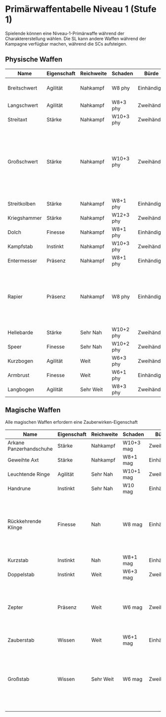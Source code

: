 # Primärwaffentabelle Niveau 1 (Stufe 1)

Spielende können eine Niveau-1-Primärwaffe während der Charaktererstellung wählen.
Die SL kann andere Waffen während der Kampagne verfügbar machen, während die SCs aufsteigen.


## Physische Waffen

| Name         | Eigenschaft | Reichweite | Schaden     | Bürde | Fähigkeit                                                                                                                                    |
|--------------|-------------|------------|-------------|-------|----------------------------------------------------------------------------------------------------------------------------------------------|
| Breitschwert | Agilität    | Nahkampf   | W8 phy      | Einhändig     | **Zuverlässig:** +1 auf Angriffswürfe                                                                                                           |
| Langschwert  | Agilität    | Nahkampf   | W8+3 phy    | Zweihändig     | —                                                                                                                                            |
| Streitaxt    | Stärke      | Nahkampf   | W10+3 phy   | Zweihändig     | —                                                                                                                                            |
| Großschwert  | Stärke      | Nahkampf   | W10+3 phy   | Zweihändig     | **Massiv:** −1 auf Ausweichen; bei einem erfolgreichen Angriff würfle einen zusätzlichen Schadenswürfel und verwerfe das niedrigste Ergebnis. |
| Streitkolben | Stärke      | Nahkampf   | W8+1 phy    | Einhändig     | —                                                                                                                                            |
| Kriegshammer | Stärke      | Nahkampf   | W12+3 phy   | Zweihändig     | **Schwer:** −1 auf Ausweichen                                                                                                                   |
| Dolch        | Finesse     | Nahkampf   | W8+1 phy    | Einhändig     | —                                                                                                                                            |
| Kampfstab    | Instinkt    | Nahkampf   | W10+3 phy   | Zweihändig     | —                                                                                                                                            |
| Entermesser  | Präsenz     | Nahkampf   | W8+1 phy    | Einhändig     | —                                                                                                                                            |
| Rapier       | Präsenz     | Nahkampf   | W8 phy      | Einhändig     | **Schnell:** Wenn du einen Angriff machst, kannst du einen Stress markieren, um eine andere Kreatur in Reichweite anzuvisieren.               |
| Hellebarde   | Stärke      | Sehr Nah   | W10+2 phy   | Zweihändig     | **Unhandlich:** −1 auf Finesse                                                                                                                  |
| Speer        | Finesse     | Sehr Nah   | W10+2 phy   | Zweihändig     | **Unhandlich:** −1 auf Finesse                                                                                                                  |
| Kurzbogen    | Agilität    | Weit       | W6+3 phy    | Zweihändig     | —                                                                                                                                            |
| Armbrust     | Finesse     | Weit       | W6+1 phy    | Einhändig     | —                                                                                                                                            |
| Langbogen    | Agilität    | Sehr Weit  | W8+3 phy    | Zweihändig     | **Unhandlich:** −1 auf Finesse                                                                                                                  |

## Magische Waffen
Alle magischen Waffen erfordern eine Zauberwirken-Eigenschaft

| Name            | Eigenschaft | Reichweite | Schaden     | Bürde | Fähigkeit                                                                                                      |
|-----------------|-------------|------------|-------------|-------|----------------------------------------------------------------------------------------------------------------|
| Arkane Panzerhandschuhe | Stärke | Nahkampf | W10+3 mag | Zweihändig | — |
| Geweihte Axt    | Stärke      | Nahkampf   | W8+1 mag    | Einhändig     | —                                                                                                              |
| Leuchtende Ringe | Agilität   | Sehr Nah   | W10+1 mag   | Zweihändig     | —                                                                                                              |
| Handrune        | Instinkt    | Sehr Nah   | W10 mag     | Einhändig     | —                                                                                                              |
| Rückkehrende Klinge | Finesse | Nah       | W8 mag      | Einhändig     | **Rückkehrend:** Wenn diese Waffe innerhalb ihrer Reichweite geworfen wird, erscheint sie sofort nach dem Angriff in deiner Hand. |
| Kurzstab        | Instinkt    | Nah        | W8+1 mag    | Einhändig     | —                                                                                                              |
| Doppelstab      | Instinkt    | Weit       | W6+3 mag    | Zweihändig     | —                                                                                                              |
| Zepter          | Präsenz     | Weit       | W6 mag      | Zweihändig     | **Vielseitig:** Diese Waffe kann auch mit diesen Werten verwendet werden—Präsenz, Nahkampf, W8.               |
| Zauberstab      | Wissen      | Weit       | W6+1 mag    | Einhändig     | —                                                                                                              |
| Großstab        | Wissen      | Sehr Weit  | W6 mag      | Zweihändig     | **Mächtig:** Bei einem erfolgreichen Angriff würfle einen zusätzlichen Schadenswürfel und verwerfe das niedrigste Ergebnis. |
